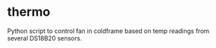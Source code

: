 # thermo

Python script to control fan in coldframe based on temp readings from several DS18B20 sensors.
 
